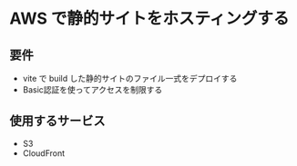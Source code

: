 # AWS で静的サイトをホスティングする

## 要件

- vite で build した静的サイトのファイル一式をデプロイする
- Basic認証を使ってアクセスを制限する

## 使用するサービス

- S3
- CloudFront
